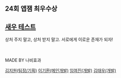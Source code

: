 ## 24회 앱잼 최우수상

[새우 테스트](https://drive.google.com/file/d/1hdbg8M9qLed5-zqKN5IOU2tZUc8u0sY1/view)
------------------
상처 주지 말고, 상처 받지 말고. 서로에게 이로운 존재가 되자!
<br><br><br>


MADE BY 나비효과

[김지원(팀장/기획)](https://github.com/jscom-common) [이기환(메인개발)](https://github.com/LeeKiHwan) [임여진(개발)](https://github.com/ye0jin) [김태우(개발)](https://github.com/taeng0720)
